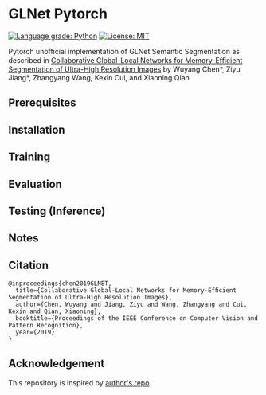 # GLNet Pytorch

[![Language grade: Python](https://img.shields.io/lgtm/grade/python/g/chenwydj/ultra_high_resolution_segmentation.svg?logo=lgtm&logoWidth=18)](https://lgtm.com/projects/g/chenwydj/ultra_high_resolution_segmentation/context:python) [![License: MIT](https://img.shields.io/badge/License-MIT-green.svg)](https://opensource.org/licenses/MIT)

Pytorch unofficial implementation of GLNet Semantic Segmentation as described in [Collaborative Global-Local Networks for Memory-Efﬁcient Segmentation of Ultra-High Resolution Images](https://arxiv.org/abs/1905.06368) by Wuyang Chen*, Ziyu Jiang*, Zhangyang Wang, Kexin Cui, and Xiaoning Qian

## Prerequisites

## Installation

## Training

## Evaluation

## Testing (Inference)

## Notes

## Citation

```
@inproceedings{chen2019GLNET,
  title={Collaborative Global-Local Networks for Memory-Efﬁcient Segmentation of Ultra-High Resolution Images},
  author={Chen, Wuyang and Jiang, Ziyu and Wang, Zhangyang and Cui, Kexin and Qian, Xiaoning},
  booktitle={Proceedings of the IEEE Conference on Computer Vision and Pattern Recognition},
  year={2019}
}
```

## Acknowledgement
This repository is inspired by [author's repo](https://github.com/TAMU-VITA/GLNet)

<!--- ### Personal Acknowledgement
Wuyang, the author of this work, would like to thank his wife Ye Yuan for her love and great support. -->
